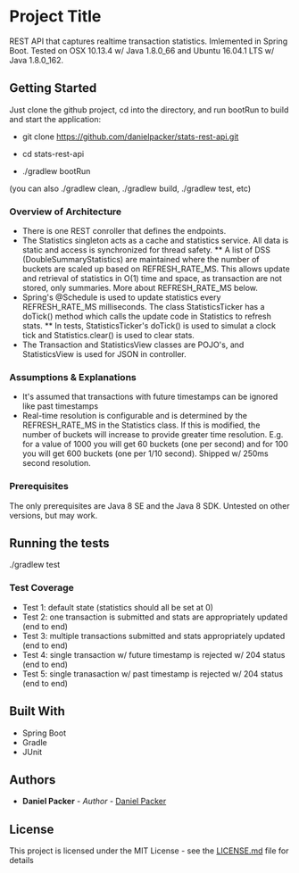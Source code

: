 # Project Title

REST API that captures realtime transaction statistics. Imlemented in Spring Boot. Tested on OSX 10.13.4 w/ Java 1.8.0_66 and Ubuntu 16.04.1 LTS w/ Java 1.8.0_162.

## Getting Started

Just clone the github project, cd into the directory, and run bootRun to build and start the application:

* git clone https://github.com/danielpacker/stats-rest-api.git

* cd stats-rest-api

* ./gradlew bootRun

(you can also ./gradlew clean, ./gradlew build, ./gradlew test, etc)

### Overview of Architecture

* There is one REST conroller that defines the endpoints.
* The Statistics singleton acts as a cache and statistics service. All data is static and access is synchronized for thread safety.
** A list of DSS (DoubleSummaryStatistics) are maintained where the number of buckets are scaled up based on REFRESH_RATE_MS. This allows update and retrieval of statistics in O(1) time and space, as transaction are not stored, only summaries. More about REFRESH_RATE_MS below.
* Spring's @Schedule is used to update statistics every REFRESH_RATE_MS milliseconds. The class StatisticsTicker has a doTick() method which calls the update code in Statistics to refresh stats.
** In tests, StatisticsTicker's doTick() is used to simulat a clock tick and Statistics.clear() is used to clear stats.
* The Transaction and StatisticsView classes are POJO's, and StatisticsView is used for JSON in controller.

### Assumptions & Explanations

* It's assumed that transactions with future timestamps can be ignored like past timestamps
* Real-time resolution is configurable and is determined by the REFRESH_RATE_MS in the Statistics class. If this is modified, the number of buckets will increase to provide greater time resolution. E.g. for a value of 1000 you will get 60 buckets (one per second) and for 100 you will get 600 buckets (one per 1/10 second). Shipped w/ 250ms second resolution.

### Prerequisites

The only prerequisites are Java 8 SE and the Java 8 SDK. Untested on other versions, but may work.

## Running the tests

./gradlew test

### Test Coverage

* Test 1: default state (statistics should all be set at 0)
* Test 2: one transaction is submitted and stats are appropriately updated (end to end)
* Test 3: multiple transactions submitted and stats appropriately updated (end to end)
* Test 4: single transaction w/ future timestamp is rejected w/ 204 status (end to end)
* Test 5: single tranasaction w/ past timestamp is rejected w/ 204 status (end to end)

## Built With

* Spring Boot
* Gradle
* JUnit

## Authors

* **Daniel Packer** - *Author* - [Daniel Packer](https://github.com/danielpacker)

## License

This project is licensed under the MIT License - see the [LICENSE.md](LICENSE.md) file for details

